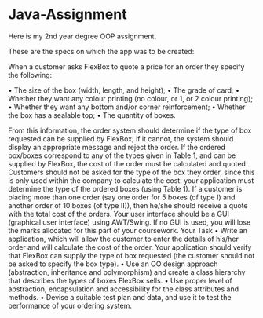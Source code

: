 # Java-Assignment

Here is my 2nd year degree OOP assignment.

These are the specs on which the app was to be created:

When a customer asks FlexBox to quote a price for an order they specify the following:

• The size of the box (width, length, and height);
• The grade of card;
• Whether they want any colour printing (no colour, or 1, or 2 colour printing);
• Whether they want any bottom and/or corner reinforcement;
• Whether the box has a sealable top;
• The quantity of boxes.

From this information, the order system should determine if the type of box requested can be supplied by FlexBox; if it
cannot, the system should display an appropriate message and reject the order. If the ordered box/boxes correspond to
any of the types given in Table 1, and can be supplied by FlexBox, the cost of the order must be calculated and quoted.
Customers should not be asked for the type of the box they order, since this is only used within the company to
calculate the cost: your application must determine the type of the ordered boxes (using Table 1).
If a customer is placing more than one order (say one order for 5 boxes (of type I) and another order of 10 boxes (of
type II)), then he/she should receive a quote with the total cost of the orders.
Your user interface should be a GUI (graphical user interface) using AWT/Swing. If no GUI is used, you will lose the
marks allocated for this part of your coursework.
Your
Task
• Write an application, which will allow the customer to enter the details of his/her order and will calculate the
cost of the order. Your application should verify that FlexBox can supply the type of box requested (the
customer should not be asked to specify the box type).
• Use an OO design approach (abstraction, inheritance and polymorphism) and create a class hierarchy that
describes the types of boxes FlexBox sells.
• Use proper level of abstraction, encapsulation and accessibility for the class attributes and methods.
• Devise a suitable test plan and data, and use it to test the performance of your ordering system.
